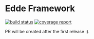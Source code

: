 # Edde Framework

[![build status](https://edde-framework.org/edde/edde-framework/badges/master/build.svg)](https://edde-framework.org/edde/edde-framework/commits/master)
[![coverage report](https://edde-framework.org/edde/edde-framework/badges/master/coverage.svg)](https://edde-framework.org/edde/edde-framework/commits/master)


PR will be created after the first release :).
